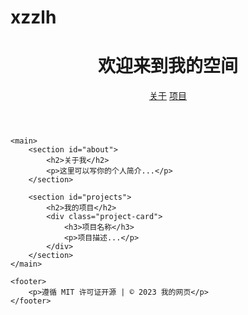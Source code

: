 # xzzlh
<!DOCTYPE html>
<html lang="zh-CN">
<head>
    <meta charset="UTF-8">
    <meta name="viewport" content="width=device-width, initial-scale=1.0">
    <title>我的开源网页</title>
    <link rel="stylesheet" href="style.css">
</head>
<body>
    <header>
        <h1>欢迎来到我的空间</h1>
        <nav>
            <a href="#about">关于</a>
            <a href="#projects">项目</a>
        </nav>
    </header>

    <main>
        <section id="about">
            <h2>关于我</h2>
            <p>这里可以写你的个人简介...</p>
        </section>

        <section id="projects">
            <h2>我的项目</h2>
            <div class="project-card">
                <h3>项目名称</h3>
                <p>项目描述...</p>
            </div>
        </section>
    </main>

    <footer>
        <p>遵循 MIT 许可证开源 | © 2023 我的网页</p>
    </footer>
</body>
</html>
